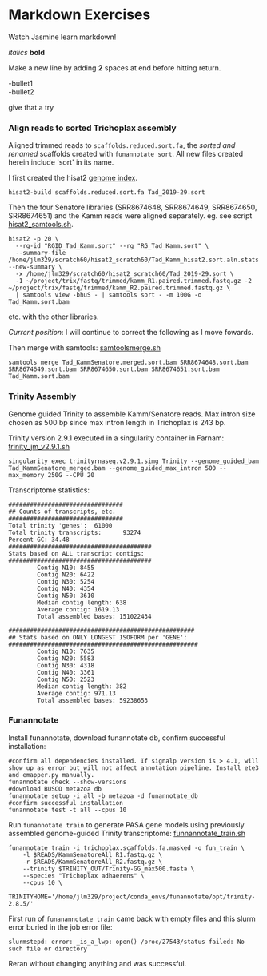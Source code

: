 Markdown Exercises
=========================
Watch Jasmine learn markdown!

*italics*
**bold**

Make a new line by adding **2** spaces at end before hitting return.

-bullet1  
-bullet2  


give that a try  



### Align reads to sorted Trichoplax assembly  
Aligned trimmed reads to ```scaffolds.reduced.sort.fa```, the _sorted and renamed_ scaffolds created with ```funannotate sort```. All new files created herein include 'sort' in its name.   

I first created the hisat2 [genome index](./hisat2_gen_index.sh).  
```  
hisat2-build scaffolds.reduced.sort.fa Tad_2019-29.sort  
```  
Then the four Senatore libraries (SRR8674648, SRR8674649, SRR8674650, SRR8674651) and the Kamm reads were aligned separately. eg. see script [hisat2_samtools.sh](./hisat2_samtools.sh).   

```   
hisat2 -p 20 \
  --rg-id "RGID_Tad_Kamm.sort" --rg "RG_Tad_Kamm.sort" \
  --summary-file /home/jlm329/scratch60/hisat2_scratch60/Tad_Kamm_hisat2.sort.aln.stats --new-summary \
  -x /home/jlm329/scratch60/hisat2_scratch60/Tad_2019-29.sort \
  -1 ~/project/trix/fastq/trimmed/kamm_R1.paired.trimmed.fastq.gz -2 ~/project/trix/fastq/trimmed/kamm_R2.paired.trimmed.fastq.gz \
  | samtools view -bhuS - | samtools sort - -m 100G -o Tad_Kamm.sort.bam  
```  
etc. with the other libraries.  

_Current position_: I will continue to correct the following as I move fowards.   

Then merge with samtools: [samtoolsmerge.sh](./samtoolsmerge)  
```  
samtools merge Tad_KammSenatore.merged.sort.bam SRR8674648.sort.bam SRR8674649.sort.bam SRR8674650.sort.bam SRR8674651.sort.bam Tad_Kamm.sort.bam
```  

### Trinity Assembly  
Genome guided Trinity to assemble Kamm/Senatore reads. Max intron size chosen as 500 bp since max intron length in Trichoplax is 243 bp.    

Trinity version 2.9.1 executed in a singularity container in Farnam: [trinity_jm_v2.9.1.sh](./trinity_jm_v2.9.1)    
```  
singularity exec trinityrnaseq.v2.9.1.simg Trinity --genome_guided_bam Tad_KammSenatore_merged.bam --genome_guided_max_intron 500 --max_memory 250G --CPU 20  
```   

Transcriptome statistics:  
```  
################################
## Counts of transcripts, etc.
################################
Total trinity 'genes':  61000
Total trinity transcripts:      93274
Percent GC: 34.48
########################################
Stats based on ALL transcript contigs:
########################################
        Contig N10: 8455
        Contig N20: 6422
        Contig N30: 5254
        Contig N40: 4354
        Contig N50: 3610
        Median contig length: 638
        Average contig: 1619.13
        Total assembled bases: 151022434

####################################################
## Stats based on ONLY LONGEST ISOFORM per 'GENE':
#####################################################
        Contig N10: 7635
        Contig N20: 5583
        Contig N30: 4318
        Contig N40: 3361
        Contig N50: 2523
        Median contig length: 382
        Average contig: 971.13
        Total assembled bases: 59238653
``` 
### Funannotate  
Install funannotate, download funannotate db, confirm successful installation:  
```  
#confirm all dependencies installed. If signalp version is > 4.1, will show up as error but will not affect annotation pipeline. Install ete3 and emapper.py manually.  
funannotate check --show-versions  
#download BUSCO metazoa db
funannotate setup -i all -b metazoa -d funannotate_db  
#confirm successful installation  
funannotate test -t all --cpus 10  
```  
Run ```funannotate train``` to generate PASA gene models using previously assembled genome-guided Trinity transcriptome: [funnannotate_train.sh](./funannotate_train.sh)  
```  
funannotate train -i trichoplax.scaffolds.fa.masked -o fun_train \
    -l $READS/KammSenatoreAll_R1.fastq.gz \
    -r $READS/KammSenatoreAll_R2.fastq.gz \
    --trinity $TRINITY_OUT/Trinity-GG_max500.fasta \
    --species "Trichoplax adhaerens" \
    --cpus 10 \
    --TRINITYHOME='/home/jlm329/project/conda_envs/funannotate/opt/trinity-2.8.5/'
  ```  

First run of ```funanannotate train``` came back with empty files and this slurm error  buried in the job error file:    
```  
slurmstepd: error: _is_a_lwp: open() /proc/27543/status failed: No such file or directory  
```
Reran without changing anything and was successful.  

###